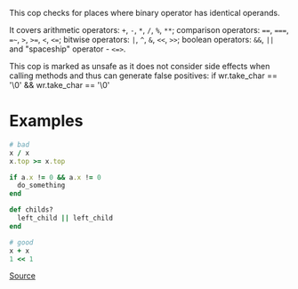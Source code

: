 
This cop checks for places where binary operator has identical operands.

It covers arithmetic operators: `+`, `-`, `*`, `/`, `%`, `**`;
comparison operators: `==`, `===`, `=~`, `>`, `>=`, `<`, `<=`;
bitwise operators: `|`, `^`, `&`, `<<`, `>>`;
boolean operators: `&&`, `||`
and "spaceship" operator - `<=>`.

This cop is marked as unsafe as it does not consider side effects when calling methods
and thus can generate false positives:
  if wr.take_char == '\0' && wr.take_char == '\0'

# Examples

```ruby
# bad
x / x
x.top >= x.top

if a.x != 0 && a.x != 0
  do_something
end

def childs?
  left_child || left_child
end

# good
x + x
1 << 1
```

[Source](http://www.rubydoc.info/gems/rubocop/RuboCop/Cop/Lint/BinaryOperatorWithIdenticalOperands)